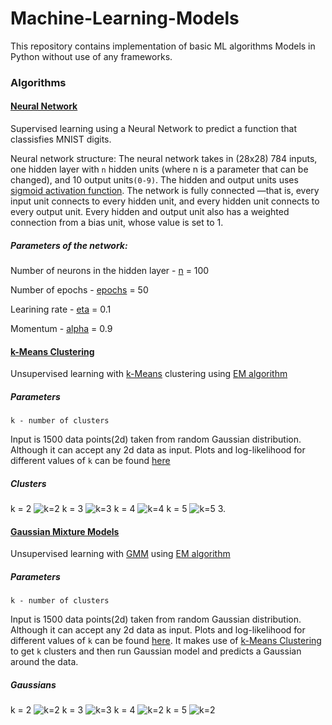 # Machine-Learning-Models
This repository contains implementation of basic ML algorithms Models in Python without use of any frameworks.

### Algorithms

#### [Neural Network](https://github.com/rishab-pdx/Machine-Learning-Algorithms/blob/master/digitClassifier.py)
Supervised learning using a Neural Network to predict a function that classisfies MNIST digits.

Neural network structure: The neural network takes in (28x28) 784 inputs, one hidden layer with `n` hidden units (where n is a parameter that can be changed), and 10 output units`(0-9)`. The hidden and output units uses [sigmoid activation function](https://en.wikipedia.org/wiki/Sigmoid_function). The network is fully connected —that is, every input unit connects to every hidden unit, and every hidden unit connects to every output unit. Every hidden and output unit also has a weighted connection from a bias unit, whose value is set to 1.

##### Parameters of the network:

  Number of neurons in the hidden layer - [n](https://github.com/rishab-pdx/Machine-Learning-Algorithms/blob/a5163da699f9cabe7b109b084ab3d96fccaef532/digitClassifier.py#L32) = 100
  
  Number of epochs - [epochs](https://github.com/rishab-pdx/Machine-Learning-Algorithms/blob/a5163da699f9cabe7b109b084ab3d96fccaef532/digitClassifier.py#L8) = 50
  
  Learining rate - [eta](https://github.com/rishab-pdx/Machine-Learning-Algorithms/blob/a5163da699f9cabe7b109b084ab3d96fccaef532/digitClassifier.py#L11) = 0.1
  
  Momentum - [alpha](https://github.com/rishab-pdx/Machine-Learning-Algorithms/blob/a5163da699f9cabe7b109b084ab3d96fccaef532/digitClassifier.py#L14) = 0.9

#### [k-Means Clustering](https://github.com/rishab-pdx/Machine-Learning-Algorithms/blob/master/kMeans.py)
Unsupervised learning with [k-Means](https://en.wikipedia.org/wiki/K-means_clustering) clustering using [EM algorithm](https://en.wikipedia.org/wiki/Expectation%E2%80%93maximization_algorithm)
##### Parameters
`k - number of clusters`

Input is 1500 data points(2d) taken from random Gaussian distribution. Although it can accept any 2d data as input.
Plots and log-likelihood for different values of `k` can be found [here](https://github.com/rishab-pdx/Machine-Learning-Algorithms/tree/master/km-plots)

##### Clusters
k = 2
![k=2](https://github.com/rishab-pdx/Machine-Learning-Algorithms/blob/master/km-plots/km-2-l.png)
k = 3
![k=3](https://github.com/rishab-pdx/Machine-Learning-Algorithms/blob/master/km-plots/km-3-l.png)
k = 4
![k=4](https://github.com/rishab-pdx/Machine-Learning-Algorithms/blob/master/km-plots/km-4-l.png)
k = 5
![k=5](https://github.com/rishab-pdx/Machine-Learning-Algorithms/blob/master/km-plots/km-5-l.png)
3. 
#### [Gaussian Mixture Models](https://github.com/rishab-pdx/Machine-Learning-Algorithms/blob/master/gaussianMM.py)
Unsupervised learning with [GMM](https://brilliant.org/wiki/gaussian-mixture-model/) using [EM algorithm](https://en.wikipedia.org/wiki/Expectation%E2%80%93maximization_algorithm)
##### Parameters
`k - number of clusters`

Input is 1500 data points(2d) taken from random Gaussian distribution. Although it can accept any 2d data as input.
Plots and log-likelihood for different values of `k` can be found [here](https://github.com/rishab-pdx/Machine-Learning-Algorithms/tree/master/km-plots). It makes use of [k-Means Clustering](https://github.com/rishab-pdx/Machine-Learning-Algorithms/blob/master/kMeans.py) to get `k` clusters and then run Gaussian model and predicts a Gaussian around the data.
##### Gaussians
k = 2
![k=2](https://github.com/rishab-pdx/Machine-Learning-Algorithms/blob/master/gmm-plots/gmm-k-2-r-max-l-2.png)
k = 3
![k=3](https://github.com/rishab-pdx/Machine-Learning-Algorithms/blob/master/gmm-plots/gmm-k-3-r-max-l.png)
k = 4
![k=2](https://github.com/rishab-pdx/Machine-Learning-Algorithms/blob/master/gmm-plots/gmm-k-4-r-max-l.png)
k = 5
![k=2](https://github.com/rishab-pdx/Machine-Learning-Algorithms/blob/master/gmm-plots/gmm-k-5-r-max-l.png)
